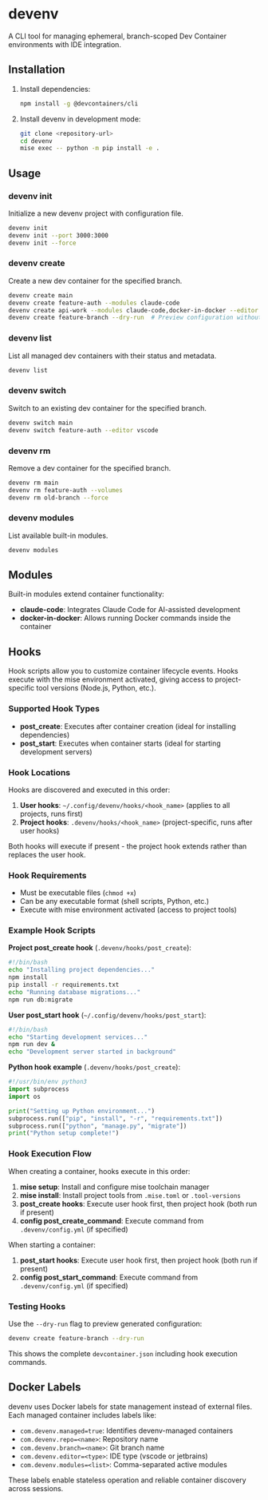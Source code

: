 # devenv

A CLI tool for managing ephemeral, branch-scoped Dev Container environments with IDE integration.

## Installation

1. Install dependencies:
   ```bash
   npm install -g @devcontainers/cli
   ```

2. Install devenv in development mode:
   ```bash
   git clone <repository-url>
   cd devenv
   mise exec -- python -m pip install -e .
   ```

## Usage

### devenv init
Initialize a new devenv project with configuration file.

```bash
devenv init
devenv init --port 3000:3000
devenv init --force
```

### devenv create
Create a new dev container for the specified branch.

```bash
devenv create main
devenv create feature-auth --modules claude-code
devenv create api-work --modules claude-code,docker-in-docker --editor jetbrains
devenv create feature-branch --dry-run  # Preview configuration without creating container
```

### devenv list
List all managed dev containers with their status and metadata.

```bash
devenv list
```

### devenv switch
Switch to an existing dev container for the specified branch.

```bash
devenv switch main
devenv switch feature-auth --editor vscode
```

### devenv rm
Remove a dev container for the specified branch.

```bash
devenv rm main
devenv rm feature-auth --volumes
devenv rm old-branch --force
```

### devenv modules
List available built-in modules.

```bash
devenv modules
```

## Modules

Built-in modules extend container functionality:

- **claude-code**: Integrates Claude Code for AI-assisted development
- **docker-in-docker**: Allows running Docker commands inside the container

## Hooks

Hook scripts allow you to customize container lifecycle events. Hooks execute with the mise environment activated, giving access to project-specific tool versions (Node.js, Python, etc.).

### Supported Hook Types

- **post_create**: Executes after container creation (ideal for installing dependencies)
- **post_start**: Executes when container starts (ideal for starting development servers)

### Hook Locations

Hooks are discovered and executed in this order:

1. **User hooks**: `~/.config/devenv/hooks/<hook_name>` (applies to all projects, runs first)
2. **Project hooks**: `.devenv/hooks/<hook_name>` (project-specific, runs after user hooks)

Both hooks will execute if present - the project hook extends rather than replaces the user hook.

### Hook Requirements

- Must be executable files (`chmod +x`)
- Can be any executable format (shell scripts, Python, etc.)
- Execute with mise environment activated (access to project tools)

### Example Hook Scripts

**Project post_create hook** (`.devenv/hooks/post_create`):
```bash
#!/bin/bash
echo "Installing project dependencies..."
npm install
pip install -r requirements.txt
echo "Running database migrations..."
npm run db:migrate
```

**User post_start hook** (`~/.config/devenv/hooks/post_start`):
```bash
#!/bin/bash
echo "Starting development services..."
npm run dev &
echo "Development server started in background"
```

**Python hook example** (`.devenv/hooks/post_create`):
```python
#!/usr/bin/env python3
import subprocess
import os

print("Setting up Python environment...")
subprocess.run(["pip", "install", "-r", "requirements.txt"])
subprocess.run(["python", "manage.py", "migrate"])
print("Python setup complete!")
```

### Hook Execution Flow

When creating a container, hooks execute in this order:

1. **mise setup**: Install and configure mise toolchain manager
2. **mise install**: Install project tools from `.mise.toml` or `.tool-versions`  
3. **post_create hooks**: Execute user hook first, then project hook (both run if present)
4. **config post_create_command**: Execute command from `.devenv/config.yml` (if specified)

When starting a container:

1. **post_start hooks**: Execute user hook first, then project hook (both run if present)
2. **config post_start_command**: Execute command from `.devenv/config.yml` (if specified)

### Testing Hooks

Use the `--dry-run` flag to preview generated configuration:

```bash
devenv create feature-branch --dry-run
```

This shows the complete `devcontainer.json` including hook execution commands.

## Docker Labels

devenv uses Docker labels for state management instead of external files. Each managed container includes labels like:

- `com.devenv.managed=true`: Identifies devenv-managed containers
- `com.devenv.repo=<name>`: Repository name
- `com.devenv.branch=<name>`: Git branch name
- `com.devenv.editor=<type>`: IDE type (vscode or jetbrains)
- `com.devenv.modules=<list>`: Comma-separated active modules

These labels enable stateless operation and reliable container discovery across sessions.
